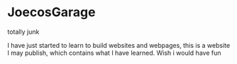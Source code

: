 # JoecosGarage
totally junk

I have just started to learn to build websites and webpages, this is a website I may publish, which contains what I have learned.
Wish i would have fun
